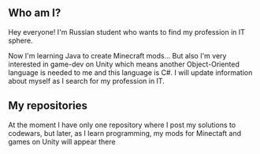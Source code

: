 ## Who am I?
Hey everyone! I'm Russian student who wants to find my profession in IT sphere.

Now I'm learning Java to create Minecraft mods...
But also I'm very interested in game-dev on Unity which means another Object-Oriented language is needed to me and this language is C#.
I will update information about myself as I search for my profession in IT.

## My repositories
At the moment I have only one repository where I post my solutions to codewars,
but later, as I learn programming, my mods for Minectaft and games on Unity will appear there
